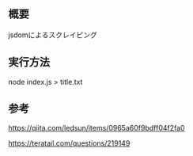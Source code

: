 ## 概要

jsdomによるスクレイピング


## 実行方法

node index.js > title.txt


## 参考

https://qiita.com/ledsun/items/0965a60f9bdff04f2fa0


https://teratail.com/questions/219149
